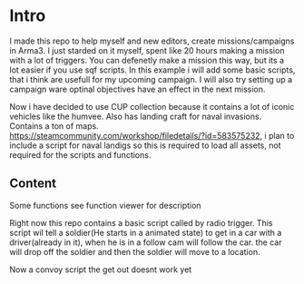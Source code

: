 # Intro
I made this repo to help myself and new editors, create missions/campaigns in Arma3. I just starded on it myself, spent like 20 hours making a mission with a lot of triggers. You can defenetly make a mission this way, but its a lot easier if you use sqf scripts. In this example i will add some basic scripts, that i think are usefull for my upcoming campaign. I will also try setting up a campaign ware optinal objectives have an effect in the next mission.

Now i have decided to use CUP collection because it contains a lot of iconic vehicles like the humvee. Also has landing craft for naval invasions. Contains a ton of maps. https://steamcommunity.com/workshop/filedetails/?id=583575232, i plan to include a script for naval landigs so this is required to load all assets, not required for the scripts and functions.

## Content
Some functions see function viewer for description

Right now this repo contains a basic script called by radio trigger. This script wil tell a soldier(He starts in a animated state) to get in a car with a driver(already in it), when he is in a follow cam will follow the car. the car will drop off the soldier and then the soldier will move to a location. 

Now a convoy script the get out doesnt work yet
